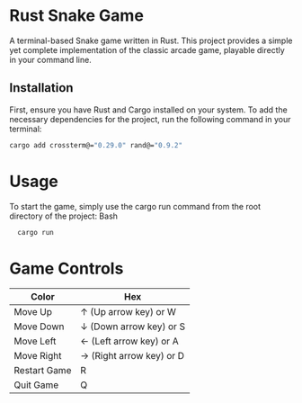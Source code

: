 # Rust Snake Game

A terminal-based Snake game written in Rust. This project provides a simple yet complete implementation of the classic arcade game, playable directly in your command line.

## Installation

First, ensure you have Rust and Cargo installed on your system. To add the necessary dependencies for the project, run the following command in your terminal:

```bash
cargo add crossterm@="0.29.0" rand@="0.9.2"
```

# Usage

To start the game, simply use the cargo run command from the root directory of the project:
Bash

```bash
  cargo run
```

# Game Controls

| Color             | Hex                                                                |
| ------------ |-------------------- |
|Move Up |↑ (Up arrow key) or W|
|Move Down |↓ (Down arrow key) or S|
|Move Left |← (Left arrow key) or A|
|Move Right |→ (Right arrow key) or D|
|Restart Game| R |
|Quit Game| Q |